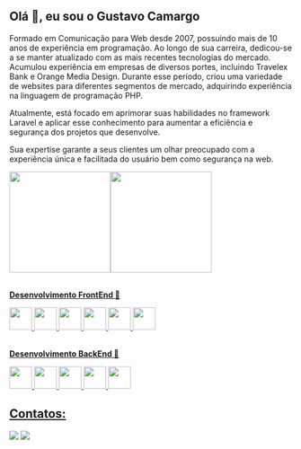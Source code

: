 ## Olá 👋, eu sou o Gustavo Camargo

Formado em Comunicação para Web desde 2007, possuindo mais de 10 anos de experiência em programação. Ao longo de sua carreira, dedicou-se a se manter atualizado com as mais recentes tecnologias do mercado. Acumulou experiência em empresas de diversos portes, incluindo Travelex Bank e Orange Media Design. Durante esse período, criou uma variedade de websites para diferentes segmentos de mercado, adquirindo experiência na linguagem de programação PHP.

Atualmente, está focado em aprimorar suas habilidades no framework Laravel e aplicar esse conhecimento para aumentar a eficiência e segurança dos projetos que desenvolve.

Sua expertise garante a seus clientes um olhar preocupado com a experiência única e facilitada do usuário bem como segurança na web.

<!--
**gucamargo/gucamargo** is a ✨ _special_ ✨ repository because its `README.md` (this file) appears on your GitHub profile.

Here are some ideas to get you started:

- 🔭 I’m currently working on ...
- 🌱 I’m currently learning ...
- 👯 I’m looking to collaborate on ...
- 🤔 I’m looking for help with ...
- 💬 Ask me about ...
- 📫 How to reach me: ...
- 😄 Pronouns: ...
- ⚡ Fun fact: ...
-->
<div>
<a href="https://github.com/gucamargo">
<img loading="lazy" height="180em" src="https://github-readme-stats.vercel.app/api/top-langs/?username=gucamargo&layout=compact&langs_count=7&theme=dracula"/><img loading="lazy" height="180em" src="https://github-readme-stats.vercel.app/api?username=gucamargo&show_icons=true&theme=dracula&include_all_commits=true&count_private=true"/>
</div>
<br/>
<p><strong>Desenvolvimento FrontEnd 🎨</strong></p>

<div>
<img loading="lazy" src="https://cdn.jsdelivr.net/gh/devicons/devicon@latest/icons/html5/html5-original-wordmark.svg" width="40" height="40"/>
<img loading="lazy" src="https://cdn.jsdelivr.net/gh/devicons/devicon@latest/icons/css3/css3-plain-wordmark.svg" width="40" height="40"/> 
<img loading="lazy" src="https://cdn.jsdelivr.net/gh/devicons/devicon@latest/icons/bootstrap/bootstrap-original.svg" width="40" height="40"/>
<img loading="lazy" src="https://cdn.jsdelivr.net/gh/devicons/devicon@latest/icons/tailwindcss/tailwindcss-original.svg" width="40" height="40"/>
<img loading="lazy" src="https://cdn.jsdelivr.net/gh/devicons/devicon@latest/icons/jquery/jquery-plain-wordmark.svg" width="40" height="40"/>
<img loading="lazy" src="https://cdn.jsdelivr.net/gh/devicons/devicon@latest/icons/vuejs/vuejs-plain-wordmark.svg" width="40" height="40"/> 
</div>       

<br/>
<p><strong>Desenvolvimento BackEnd 🎨</strong></p>
<div>
<img loading="lazy" src="https://cdn.jsdelivr.net/gh/devicons/devicon@latest/icons/codeigniter/codeigniter-plain-wordmark.svg" width="40" height="40"/>
<img loading="lazy" src="https://cdn.jsdelivr.net/gh/devicons/devicon@latest/icons/laravel/laravel-original.svg" width="40" height="40"/>  
<img loading="lazy" src="https://cdn.jsdelivr.net/gh/devicons/devicon@latest/icons/javascript/javascript-plain.svg" width="40" height="40"/>
<img loading="lazy" src="https://cdn.jsdelivr.net/gh/devicons/devicon@latest/icons/mysql/mysql-original-wordmark.svg" width="40" height="40"/>
<img loading="lazy" src="https://cdn.jsdelivr.net/gh/devicons/devicon@latest/icons/wordpress/wordpress-plain.svg" width="40" height="40"/>          
</div>     

  
## Contatos:

<div>
<a href = "mailto:contato@gustavodecamargo.com.br"><img loading="lazy" src="https://img.shields.io/badge/Gmail-D14836?style=for-the-badge&logo=gmail&logoColor=white" target="_blank"></a>
<a href="https://www.linkedin.com/in/gustavo-camargo-5b60739" target="_blank"><img loading="lazy" src="https://img.shields.io/badge/-LinkedIn-%230077B5?style=for-the-badge&logo=linkedin&logoColor=white" target="_blank"></a>   
</div>
